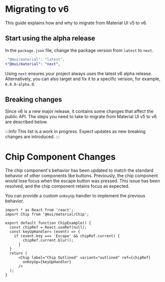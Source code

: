 # Migrating to v6

<p class="description">This guide explains how and why to migrate from Material UI v5 to v6.</p>

## Start using the alpha release

In the `package.json` file, change the package version from `latest` to `next`.

```diff title="package.json"
-"@mui/material": "latest",
+"@mui/material": "next",
```

Using `next` ensures your project always uses the latest v6 alpha release.
Alternatively, you can also target and fix it to a specific version, for example, `6.0.0-alpha.0`.

## Breaking changes

Since v6 is a new major release, it contains some changes that affect the public API.
The steps you need to take to migrate from Material UI v5 to v6 are described below.

:::info
This list is a work in progress.
Expect updates as new breaking changes are introduced.
:::

# Chip Component Changes

The chip component's behavior has been updated to match the standard behavior of other components like buttons.
Previously, the chip component would lose focus when the escape button was pressed. This issue has been resolved, and the chip component retains focus as expected.

You can provide a custom `onKeyUp` handler to implement the previous behavior.

```
import * as React from 'react';
import Chip from '@mui/material/Chip';

export default function ChipExample() {
  const chipRef = React.useRef(null);
  const keyUpHandler= (event) => {
    if (event.key === 'Escape' && chipRef.current) {
        chipRef.current.blur();
      }
  }
  return (
      <Chip label="Chip Outlined" variant="outlined" ref={chipRef}
        onKeyUp={keyUpHandler}
      />
  );
}
```